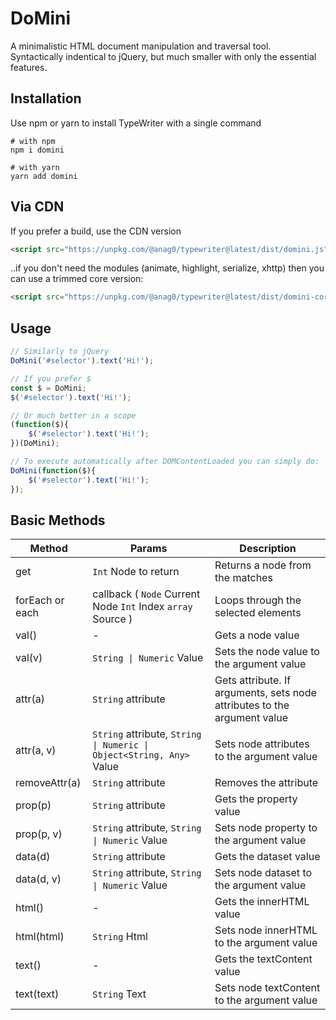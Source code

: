 # DoMini

A minimalistic HTML document manipulation and traversal tool. Syntactically indentical to jQuery, but much smaller with only the essential features.

## Installation
Use npm or yarn to install TypeWriter with a single command

```shell
# with npm
npm i domini

# with yarn
yarn add domini
```
## Via CDN

If you prefer a build, use the CDN version

```html
<script src="https://unpkg.com/@anag0/typewriter@latest/dist/domini.js"></script>
```

..if you don't need the modules (animate, highlight, serialize, xhttp) then you can use a trimmed core version:

```html
<script src="https://unpkg.com/@anag0/typewriter@latest/dist/domini-core.js"></script>
```

## Usage
```javascript
// Similarly to jQuery
DoMini('#selector').text('Hi!');

// If you prefer $
const $ = DoMini;
$('#selector').text('Hi!');

// Or much better in a scope
(function($){
    $('#selector').text('Hi!');
})(DoMini);

// To execute automatically after DOMContentLoaded you can simply do:
DoMini(function($){ 
    $('#selector').text('Hi!');
});
```  

## Basic Methods

| Method | Params | Description |
| --- | --- | --- |
| get | ``Int`` Node to return | Returns a node from the matches |
| forEach or each | callback ( ``Node`` Current Node ``Int`` Index ``array`` Source ) | Loops through the selected elements |
| val() | - | Gets a node value |
| val(v) | ``String \| Numeric`` Value | Sets the node value to the argument value |
| attr(a) | ``String`` attribute | Gets attribute. If  arguments, sets node attributes to the argument value |
| attr(a, v) | ``String`` attribute, ``String \| Numeric \| Object<String, Any>`` Value | Sets node attributes to the argument value |
| removeAttr(a) | ``String`` attribute | Removes the attribute |
| prop(p) | ``String`` attribute | Gets the property value |
| prop(p, v) | ``String`` attribute, ``String \| Numeric`` Value | Sets node property to the argument value |
| data(d) | ``String`` attribute | Gets the dataset value |
| data(d, v) | ``String`` attribute, ``String \| Numeric`` Value | Sets node dataset to the argument value |
| html() |- | Gets the innerHTML value |
| html(html) | ``String`` Html | Sets node innerHTML to the argument value |
| text() | - | Gets the textContent value  |
| text(text) | ``String`` Text | Sets node textContent to the argument value |